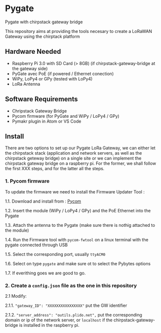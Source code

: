 # Pygate
Pygate with chirpstack gateway bridge

This repository aims at providing the tools necesary to create a LoRaWAN Gateway using the chirptack platform

## Hardware Needed

* Raspberry Pi 3.0 with SD Card (> 8GB) (if chirpstack-gateway-bridge at the gateway side)
* PyGate avec PoE (if powered / Ethernet conection)
* WiPy, LoPy4 or GPy (tested with LoPy4)
* LoRa Antenna

## Software Requirements

* Chripstack Gateway Bridge
* Pycom firmware (for PyGate and WiPy / LoPy4 / GPy)
* Pymakr plugin in Atom or VS Code 

## Install

There are two options to set up our Pygate LoRa Gateway, we can either let the chirpstack stack (application and network servers, as well as the chirpstack geteway bridge) on a single site or we can implement the chirpstack gateway bridge on a raspberry pi. 
For the former, we shall follow the first XXX steps, and for the latter all the steps.

### 1. Pycom firmware

To update the firmware we need to install the Firmware Updater Tool : 

1.1. Download and install from : [Pycom](https://software.pycom.io/downloads/linux-1.16.5.html) 

1.2. Insert the module (WiPy / LoPy4 / GPy) and the PoE Ethernet into the Pygate

1.3. Attach the antenna to the Pygate (make sure there is nothig attached to the module)

1.4. Run the Firmware tool with ` pycom-fwtool ` on a linux terminal with the pygate connected through USB 

1.5. Select the corresponding port, usually ` ttyACM0 `

1.6. Select on type ` pygate ` and make sure ot to select the Pybytes options

1.7. If everithing goes we are good to go.

### 2. Create a ` config.json ` file as the one in this repository

2.1 Modify: 

2.1.1. ` "gateway_ID": "XXXXXXXXXXXXXXXX" ` put the GW identifier 

2.1.2. ` "server_address": "outils.plido.net", ` put the corresponding domain or ip of the network server, or `localhost` if the chirpstack-gateway-bridge is installed in the raspberry pi.



